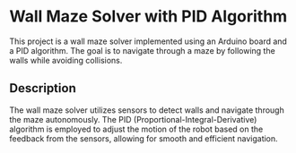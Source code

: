 # Wall Maze Solver with PID Algorithm

This project is a wall maze solver implemented using an Arduino board and a PID algorithm. The goal is to navigate through a maze by following the walls while avoiding collisions.

## Description

The wall maze solver utilizes sensors to detect walls and navigate through the maze autonomously. The PID (Proportional-Integral-Derivative) algorithm is employed to adjust the motion of the robot based on the feedback from the sensors, allowing for smooth and efficient navigation.
